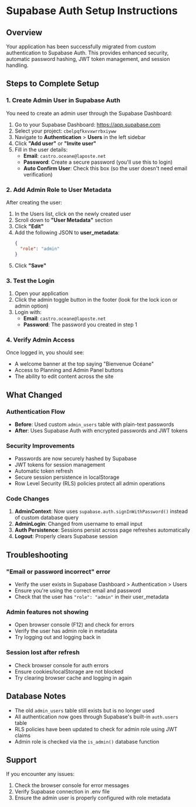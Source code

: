 # Supabase Auth Setup Instructions

## Overview
Your application has been successfully migrated from custom authentication to Supabase Auth. This provides enhanced security, automatic password hashing, JWT token management, and session handling.

## Steps to Complete Setup

### 1. Create Admin User in Supabase Auth

You need to create an admin user through the Supabase Dashboard:

1. Go to your Supabase Dashboard: https://app.supabase.com
2. Select your project: `cbelpqfkxvxwrrbxiyww`
3. Navigate to **Authentication** > **Users** in the left sidebar
4. Click **"Add user"** or **"Invite user"**
5. Fill in the user details:
   - **Email**: `castro.oceane@laposte.net`
   - **Password**: Create a secure password (you'll use this to login)
   - **Auto Confirm User**: Check this box (so the user doesn't need email verification)

### 2. Add Admin Role to User Metadata

After creating the user:

1. In the Users list, click on the newly created user
2. Scroll down to **"User Metadata"** section
3. Click **"Edit"**
4. Add the following JSON to **user_metadata**:
   ```json
   {
     "role": "admin"
   }
   ```
5. Click **"Save"**

### 3. Test the Login

1. Open your application
2. Click the admin toggle button in the footer (look for the lock icon or admin option)
3. Login with:
   - **Email**: `castro.oceane@laposte.net`
   - **Password**: The password you created in step 1

### 4. Verify Admin Access

Once logged in, you should see:
- A welcome banner at the top saying "Bienvenue Océane"
- Access to Planning and Admin Panel buttons
- The ability to edit content across the site

## What Changed

### Authentication Flow
- **Before**: Used custom `admin_users` table with plain-text passwords
- **After**: Uses Supabase Auth with encrypted passwords and JWT tokens

### Security Improvements
- Passwords are now securely hashed by Supabase
- JWT tokens for session management
- Automatic token refresh
- Secure session persistence in localStorage
- Row Level Security (RLS) policies protect all admin operations

### Code Changes
1. **AdminContext**: Now uses `supabase.auth.signInWithPassword()` instead of custom database query
2. **AdminLogin**: Changed from username to email input
3. **Auth Persistence**: Sessions persist across page refreshes automatically
4. **Logout**: Properly clears Supabase session

## Troubleshooting

### "Email or password incorrect" error
- Verify the user exists in Supabase Dashboard > Authentication > Users
- Ensure you're using the correct email and password
- Check that the user has `"role": "admin"` in their user_metadata

### Admin features not showing
- Open browser console (F12) and check for errors
- Verify the user has admin role in metadata
- Try logging out and logging back in

### Session lost after refresh
- Check browser console for auth errors
- Ensure cookies/localStorage are not blocked
- Try clearing browser cache and logging in again

## Database Notes

- The old `admin_users` table still exists but is no longer used
- All authentication now goes through Supabase's built-in `auth.users` table
- RLS policies have been updated to check for admin role using JWT claims
- Admin role is checked via the `is_admin()` database function

## Support

If you encounter any issues:
1. Check the browser console for error messages
2. Verify Supabase connection in .env file
3. Ensure the admin user is properly configured with role metadata
